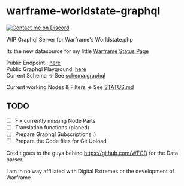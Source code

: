 # warframe-worldstate-graphql
[![Contact me on Discord](https://img.shields.io/badge/Discord-Bitti%238207-7289DA.svg)](https://discordapp.com/users/187288182885187584 "Contact me on Discord")

WIP Graphql Server   for Warframe's Worldstate.php

Its the new  datasource for my little [Warframe Status Page](https://bitti09.github.io/vue-wf/#/)


Public Endpoint : [here](https://mybitti.de/graphql)  
Public Graphql Playground: [here](https://mybitti.de/playground)  
Current Schema
-> See [schema.graphql](https://github.com/Bitti09/warframe-worldstate-graphql/blob/master/schema.graphql)

Current working Nodes & Filters -> See [STATUS.md](https://github.com/Bitti09/warframe-worldstate-graphql/blob/master/STATUS.md)

## TODO

- [ ] Fix currently missing Node Parts
- [ ] Translation functions (planed)
- [ ] Prepare Graphql Subscriptions :)
- [ ] Prepare the Code files for Git Upload

Credit goes to the guys behind https://github.com/WFCD for the  Data parser.

I am in no way affiliated with Digital Extremes or the development of Warframe
